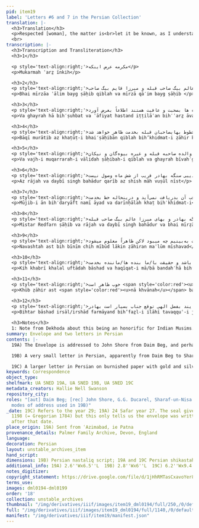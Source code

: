 ```yaml
---
pid: item19
label: 'Letters #6 and 7 in the Persian Collection'
translation: |-
  <h3>Translation</h3>
  <p>Respected [woman], the matter is<br>let it be known, as I understand, brothers Mirza ‘Alim Beg Sahib-i Qiblah<sup>1</sup> and Mirza Qai’m Beg Sahib-i Qiblah and others are in good health. The remaining issues will become apparent from the brother Sahib-i Qiblah’s letters. Mother Sahiba-i Qiblah’s, the other widows’, and the relations’ established sum was not delivered from Raja Devi Singh Bahadur for nearly six months. Because of that, it was not being received. In the meantime, letters have been written for Mister Redfearn Sahib and Raja Devi Singh Bahadur and brother Mirza ‘Alim Beg Sahib-i Qiblah to see what [the issue] was. However, apparently it’s becoming clear that the news reached [you] without interruption, and the reality of these servants/we remaining ones [us] is well known [to you]. [Please] direct whatever part of the payment is better for us servants. With God’s blessing, expectations/hope of Sir Bahadur are high. </p>
  <br>
transcription: |-
  <h3>Transcription and Transliteration</h3>
  <h3>1</h3>

  <p style='text-align:right;'>مکرمه عرض اینکه</p>
  <p>Mukarmah ʿarz̤ īnkih</p>

  <h3>2</h3>
  <p style='text-align:right;'>بهای میرزا عالم بیگ صاحب قبله و میرزا قایم بیگ صاحب</p>
  <p>Bhai mīrzāa ʿālim bayg ṣāḥib qiblah va mīrzā qā′im bayg ṣāḥib </p>

  <h3>3</h3>
  <p style='text-align:right;'>و غیره ها بصحبت و عافیت هستند اطلاعاً بعرض آورد</p>
  <p>Va ghayrah hā bih′ṣuhbat va ʿāfiyat hastand iṭṭilāʿan bih′ʿarz̤ āvard</p>

  <h3>4</h3>
  <p style='text-align:right;'>باقی مراتب از خطوط بهایصاحبان قبله بخدمت ظاهر خواهد شد</p>
  <p>Bāqī murātib az khaṭūṭ-i bhai′ṣāḥibān qiblah bih’khidmat-i ẓāhir khvāhad shud</p>

  <h3>5</h3>
  <p style='text-align:right;'>و وجهه مقرره والده صاحبه قبله و غیره بیوه‌گان و نیکان </p>
  <p>Va vajh-i muqarrarah-i vālidah ṣāḥibah-i qiblah va ghayrah bīvah′gān va nīkān</p>

  <h3>6</h3>
  <p style='text-align:right;'>از راجه و دیبی سنگه بهادر قریب از شش ماه وصول نیست</p>
  <p>Az rājah va daybī singh bahādur qarīb az shish māh vuṣūl nīst</p>

  <h3>7</h3>
  <p style='text-align:right;'>موجب آن بدریافت نمی‌آید و درینحاله خط بخدمت</p>
  <p>Mūjib-i ān bih′daryāft namī āyad va darīnḥālah khaṭ bih′khidmat-i</p>

  <h3>8</h3>
  <p style='text-align:right;'>مستر ردفرن صاحب و راجه و دیبی سنگه بهادر و بهای میرزا عالم بیگ صاحب قبله</p>
  <p>Mistar Redfarn ṣāḥib va rājah va daybī singh bahādur va bhai mīrẓā ʿālim bayg ṣāḥib-i qiblah</p>

  <h3>9</h3>
  <p style='text-align:right;'>نوشته است به‌بینیم چه میبود لاکن ظاهراً معلوم میشود</p>
  <p>Navashtah ast bih bīnīm chih mībūd lākin ẓāhiran maʿlūm mīshavad</p>

  <h3>10</h3>
  <p style='text-align:right;'>که خبر بی خلل افتاده باشد و حقیقت با/ما بنده ها/ماننده بخدمت</p>
  <p>Kih khabrī khalal uftādah bāshad va haqīqat-i mā/bā bandah′hā bih’khidmat</p>

  <h3>11</h3>
  <p style='text-align:right;'>خوب ظاهر است <span style='color:red'><u>ناخوانا</u></span> بعض پرداخت آنچه بحال ما بنده ها</p>
  <p>Khūb ẓāhir ast <span style='color:red'><u>nā khvānah</u></span> baʿz̤-i pardākht ānchih bih’ḥāl-i mā bandah′hā</p>

  <h3>12</h3>
  <p style='text-align:right;'>بهتر باشد ارسال/ارشاد فرمایند بفضل الهی توقع جناب بسیار است بهادر</p>
  <p>Bihtar bāshad irsāl/irshād farmāyand bih’faz̤l-i ilāhī tavaqquʿ-i janāb bisyār ast bahādur</p>
    
  <h3>Notes</h3>
  1: Note from Dekhoda about this being an honorific for Indian Musims.
summary: Envelope and two letters in Persian
contents: |-
  19A) The Envelope is addressed to John Shore from Daim Beg, and perhaps was sent from John Shore to Ducarel. On the envelope is Daim Beg's seal and the words 'Fadawi Daim Beg.'

  19B) A very small letter in Persian, apparently from Daim Beg to Sharaf un-Nisa (as it refers to a 'mother' (validah sahibah) and the other two brothers by name as 'bhai') on burnished paper with gold and silver flecks.

  19C) A larger letter in Persian on burnished paper with gold and silver flecks.
keywords: Correspondence
object_type:
shelfmark: UA SNED 19A, UA SNED 19B, UA SNED 19C
metadata_creators: Hallie Nell Swanson
repository_city:
roles: "[aut] Daim Beg; [rec] John Shore, G.G. Ducarel, Sharaf-un-Nisa (based on the
  modes of address used in 19B)"
_date: 19C) Refers to the year 29; 19A) 24 Safar year 27. The seal gives hijri year
  1198 (= Gregorian 1784) but this only tells us the envelope was written sometime
  after that date.
place_origin: 19A) Sent from ʿAzimabad, ie Patna
provenance_details: Palmer Family Archive, Devon, England
language:
decoration: Persian
layout: unstable_archives_item
hand_script:
dimensions: 19B) Persian nastaliq script; 19A and 19C Persian shikastah script
additional_info: 19A) 2.6''Wx6.5''L  19B) 2.8''Wx6''L  19C) 6.2''Wx9.4''L
notes_digitizer:
copyright_statement: https://drive.google.com/file/d/1jHhRMTasCxavoYer89Wn8_Xn65nL0sW0/view?usp=sharing
terms_use:
images: dml0194-dml0199
order: '18'
collection: unstable_archives
thumbnail: "/img/derivatives/iiif/images/item19_dml0194/full/250,/0/default.jpg"
full: "/img/derivatives/iiif/images/item19_dml0194/full/1140,/0/default.jpg"
manifest: "/img/derivatives/iiif/item19/manifest.json"
---
```

